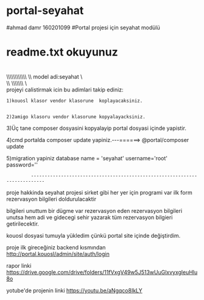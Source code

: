 # portal-seyahat
#ahmad damr 160201099 
#Portal projesi için seyahat modülü
# readme.txt okuyunuz
#


\\\\\\\\\\\\\\\\\\\\\\\\
\\\\ model adi:seyahat \\\
\\\\ \\\\\\\\\\\\\\   \\\
    projeyi calistirmak icin bu adimlari takip ediniz:

    1)kouosl klasor vendor klasorune  koplayacaksiniz.


    2)2amigo klasoru vendor klasorune kopyalayacksiniz.
 

   3)Üç tane composer dosyasini kopyalayip portal dosyasi içinde yapistir.
    
   4)cmd portalda composer update yapiniz.---======>    @portal/composer update 


   5)migration yapiniz database name = 'seyahat'     username='root'  password='' 
                                                      
             ---------------------------------------------------------------------------

proje hakkinda 
seyahat projesi sirket gibi her yer için programi var ilk form rezervasyon bilgileri doldurulacaktir 

bilgileri unuttum bir dügme var rezervasyon eden rezervasyon bilgileri unutsa hem adi ve gidecegi sehir yazarak tüm rezervasyon bilgieri getirilecektir.     

kouosl dosyasi tumuyla yükledim çünkü portal site içinde değiştirdim. 

proje ilk gireceğiniz backend kısmından http://portal.kouosl/admin/site/auth/login

rapor linki https://drive.google.com/drive/folders/11fVxgV49w5J513wUuGlxvyxgleuHlu8o

yotube'de projenin linki https://youtu.be/aNgqco8IkLY
